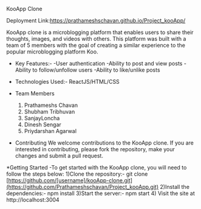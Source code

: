 KooApp Clone

Deployment Link:https://prathameshschavan.github.io/Project_kooApp/

KooApp clone is a microblogging platform that enables users to share their thoughts, images, and videos with others. This platform was built with a team of 5 members with the goal of creating a similar experience to the popular microblogging platform Koo.

* Key Features:-
    -User authentication
    -Ability to post and view posts
    -Ability to follow/unfollow users
    -Ability to like/unlike posts

* Technologies Used:-
    ReactJS/HTML/CSS
     
* Team Members
    1) Prathameshs Chavan
    2) Shubham Tribhuvan
    3) SanjayLoncha
    4) Dinesh Sengar
    5) Priydarshan Agarwal

* Contributing
We welcome contributions to the KooApp clone. If you are interested in contributing, please fork the repository, make your changes and submit a pull request.

*Getting Started
-To get started with the KooApp clone, you will need to follow the steps below:
    1)Clone the repository:-
    git clone [https://github.com/[username]/kooApp-clone.git](https://github.com/Prathameshschavan/Project_kooApp.git)
    2)Install the dependencies:-
     npm install
    3)Start the server:-
     npm start
    4) Visit the site at http://localhost:3004
